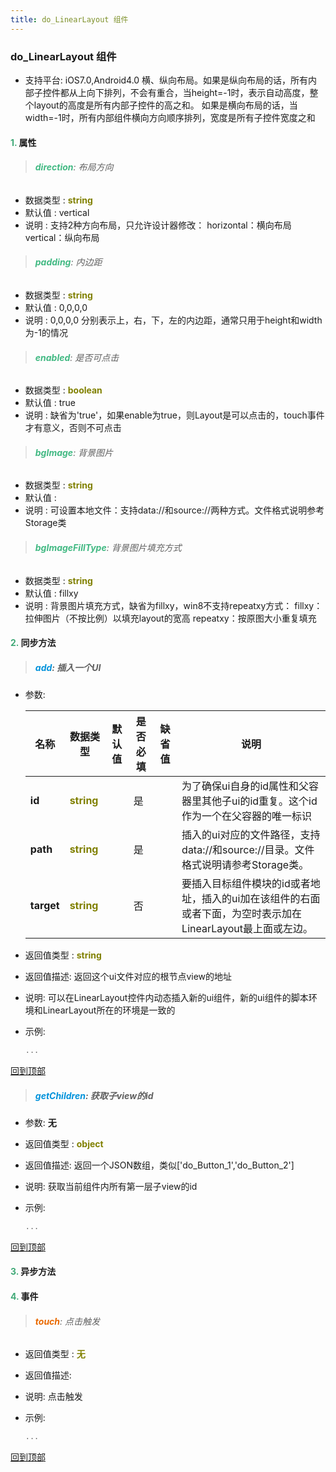 ```yaml
---
title: do_LinearLayout 组件
---
```


### do_LinearLayout 组件

* 支持平台: iOS7.0,Android4.0
横、纵向布局。如果是纵向布局的话，所有内部子控件都从上向下排列，不会有重合，当height=-1时，表示自动高度，整个layout的高度是所有内部子控件的高之和。
如果是横向布局的话，当width=-1时，所有内部组件横向方向顺序排列，宽度是所有子控件宽度之和

#### <font color ='#40A977'>**1.**</font> 属性

>###### <font color ='#42b983'>**direction**</font>: 布局方向

- 数据类型 : <font color ='#808000'>**string**</font>
- 默认值 : vertical
- 说明 : 支持2种方向布局，只允许设计器修改：
horizontal：横向布局
vertical：纵向布局

>###### <font color ='#42b983'>**padding**</font>: 内边距

- 数据类型 : <font color ='#808000'>**string**</font>
- 默认值 : 0,0,0,0
- 说明 : 0,0,0,0 分别表示上，右，下，左的内边距，通常只用于height和width为-1的情况

>###### <font color ='#42b983'>**enabled**</font>: 是否可点击

- 数据类型 : <font color ='#808000'>**boolean**</font>
- 默认值 : true
- 说明 : 缺省为'true'，如果enable为true，则Layout是可以点击的，touch事件才有意义，否则不可点击

>###### <font color ='#42b983'>**bgImage**</font>: 背景图片

- 数据类型 : <font color ='#808000'>**string**</font>
- 默认值 : 
- 说明 : 可设置本地文件：支持data://和source://两种方式。文件格式说明参考Storage类

>###### <font color ='#42b983'>**bgImageFillType**</font>: 背景图片填充方式

- 数据类型 : <font color ='#808000'>**string**</font>
- 默认值 : fillxy
- 说明 : 背景图片填充方式，缺省为fillxy，win8不支持repeatxy方式：
fillxy：拉伸图片（不按比例）以填充layout的宽高
repeatxy：按原图大小重复填充

#### <font color ='#40A977'>**2.**</font> 同步方法

>##### <font color ='#0092db'>**add**</font>: 插入一个UI

- 参数:

  名称 | 数据类型 |默认值|是否必填|缺省值|说明
  ---- |-------------  |----------|--------------|--------|------
  **id** |<font color ='#808000'>**string**</font> |  | 是||为了确保ui自身的id属性和父容器里其他子ui的id重复。这个id作为一个在父容器的唯一标识
  **path** |<font color ='#808000'>**string**</font> |  | 是||插入的ui对应的文件路径，支持data://和source://目录。文件格式说明请参考Storage类。
  **target** |<font color ='#808000'>**string**</font> |  | 否||要插入目标组件模块的id或者地址，插入的ui加在该组件的右面或者下面，为空时表示加在LinearLayout最上面或左边。
- 返回值类型 : <font color ='#808000'>**string**</font>
- 返回值描述: 返回这个ui文件对应的根节点view的地址
- 说明: 可以在LinearLayout控件内动态插入新的ui组件，新的ui组件的脚本环境和LinearLayout所在的环境是一致的
- 示例:

  ```javascript
  ...

  ```

[回到顶部](#top)

>##### <font color ='#0092db'>**getChildren**</font>: 获取子view的id

- 参数: **无**
- 返回值类型 : <font color ='#808000'>**object**</font>
- 返回值描述: 返回一个JSON数组，类似['do_Button_1','do_Button_2']
- 说明: 获取当前组件内所有第一层子view的id
- 示例:

  ```javascript
  ...

  ```

[回到顶部](#top)

#### <font color ='#40A977'>**3.**</font> 异步方法


#### <font color ='#40A977'>**4.**</font> 事件

>###### <font color ='#e96900'>**touch**</font>: 点击触发

- 返回值类型 : <font color ='#808000'>**无**</font>
- 返回值描述: 
- 说明: 点击触发
- 示例:

  ```javascript
  ...

  ```

[回到顶部](#top)


